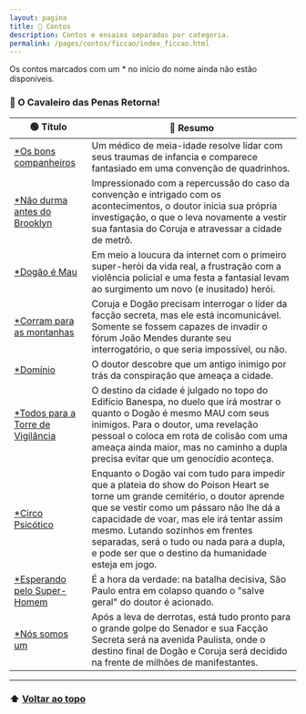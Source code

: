 ```yaml
---
layout: pagina
title: 📝 Contos
description: Contos e ensaios separados por categoria.
permalink: /pages/contos/ficcao/index_ficcao.html
---
```


Os contos marcados com um * no início do nome ainda não estão disponíveis. 

### 🦉 O Cavaleiro das Penas Retorna!

| 🟢 **Título**                                                                                                   | 🔴 **Resumo**                                                                                                                                                                                                                                                                                                                                                   |
| --------------------------------------------------------------------------------------------------------------- | --------------------------------------------------------------------------------------------------------------------------------------------------------------------------------------------------------------------------------------------------------------------------------------------------------------------------------------------------------------- |
| [*Os bons companheiros](https://itxesco.github.io/pages/contos/coruja/1_companheiros.html)                      | Um médico de meia-idade resolve lidar com seus traumas de infancia e comparece fantasiado em uma convenção de quadrinhos.                                                                                                                                                                                                                                       |
| [*Não durma antes do Brooklyn](https://itxesco.github.io/pages/contos/coruja/2_dontsleeptillbrooklyn.html)      | Impressionado com a repercussão do caso da convenção e intrigado com os acontecimentos, o doutor inicia sua própria investigação, o que o leva novamente a vestir sua fantasia do Coruja e atravessar a cidade de  metrô.                                                                                                                                       |
| [*Dogão é Mau](https://itxesco.github.io/pages/contos/coruja/3_dogaoehmau.html)                                 | Em meio a loucura da internet com o primeiro super-herói da vida real, a frustração com a violência policial e uma festa a fantasial levam ao surgimento um novo (e inusitado) herói.                                                                                                                                                                           |
| [*Corram para as montanhas](https://itxesco.github.io/pages/contos/coruja/4_detonationbouleavard.html)          | Coruja e Dogão precisam interrogar o líder da facção secreta, mas ele está incomunicável. Somente se fossem capazes de invadir o fórum João Mendes durante seu interrogatório, o que seria impossível, ou não.                                                                                                                                                  |
| [*Domínio](https://itxesco.github.io/pages/contos/coruja/5_dominio.html)                                        | O doutor descobre que um antigo inimigo por trás da conspiração que ameaça a cidade.                                                                                                                                                                                                                                                                            |
| [*Todos para a Torre de Vigilância](https://itxesco.github.io/pages/contos/coruja/6_allalongthewatchtower.html) | O destino da cidade é julgado no topo do Edifício Banespa, no duelo que irá mostrar o quanto o Dogão é mesmo MAU com seus inimigos. Para o doutor, uma revelação  pessoal o coloca em rota de colisão com uma ameaça ainda maior, mas no caminho a dupla precisa evitar que um genocídio aconteça.                                                              |
| [*Circo Psicótico](https://itxesco.github.io/pages/contos/coruja/6_psychocircus.html)                           | Enquanto o Dogão vai com tudo para impedir que a plateia do show do Poison Heart se torne um grande cemitério,  o doutor aprende que se vestir como um pássaro não lhe dá a capacidade de voar, mas ele irá tentar assim mesmo. Lutando sozinhos em frentes separadas, será o tudo ou nada para a dupla, e pode ser que o destino da humanidade esteja em jogo. |
| [*Esperando pelo Super-Homem](https://itxesco.github.io/pages/contos/coruja/7_weareone.html)                    | É a hora da verdade: na batalha decisiva, São Paulo entra em colapso quando o "salve geral" do doutor é acionado.                                                                                                                                                                                                                                               |
| [*Nós somos um](https://itxesco.github.io/pages/contos/coruja/7_weareone.html)                                  |    Após a leva de derrotas, está tudo pronto para o grande golpe do Senador e sua Facção Secreta será na avenida Paulista, onde o destino final de Dogão e Coruja será decidido na frente de milhões de manifestantes.                                                                                                                                          |

---

### ⬆️ [Voltar ao topo](#contos)
